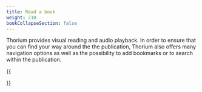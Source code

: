 ```yaml
---
title: Read a book
weight: 210
bookCollapseSection: false
---
```


Thorium provides visual reading and audio playback.
In order to ensure that you can find your way around the
the publication, Thorium also offers many navigation options as well as
the possibility to add bookmarks or to search within the publication.

{{<section>}}
<!--Section renders pages in section as definition list, using title and description.
Example
```tpl
{{<section>}}
```-->
